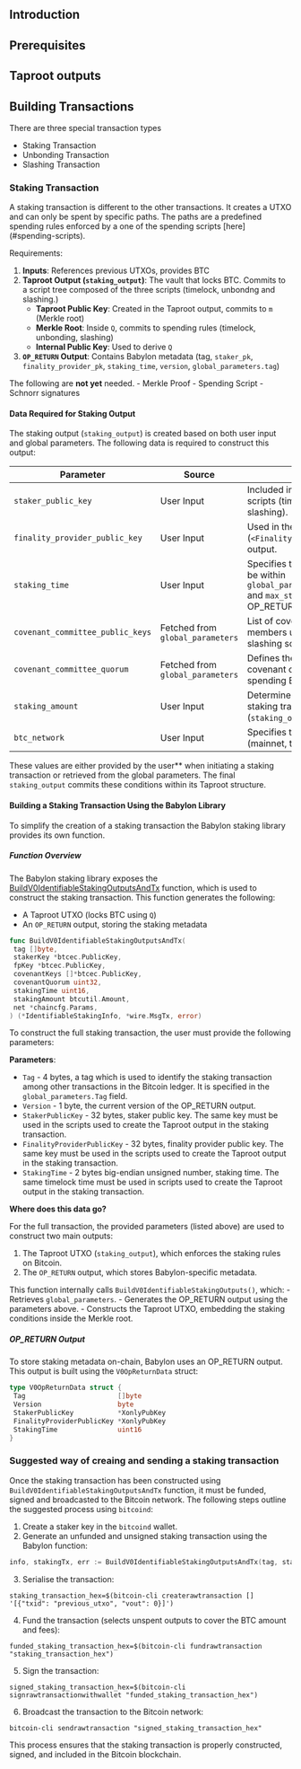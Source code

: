 ## Introduction

## Prerequisites

## Taproot outputs

## Building Transactions

There are three special transaction types

- Staking Transaction
- Unbonding Transaction
- Slashing Transaction

### Staking Transaction

A staking transaction is different to the other transactions. It creates a UTXO
and can only be spent by specific paths. The paths are a predefined spending
rules enforced by a one of the spending scripts [here] (#spending-scripts).

Requirements:

1. **Inputs**: References previous UTXOs, provides BTC
2. **Taproot Output (`staking_output`)**: The vault that locks BTC. Commits
    to a script tree composed of the three scripts (timelock, unbondng and slashing.)
    - **Taproot Public Key**: Created in the Taproot output, commits to `m`
        (Merkle root)
    - **Merkle Root**: Inside `Q`, commits to spending rules (timelock,
        unbonding, slashing)
    - **Internal Public Key**: Used to derive `Q`
3. **`OP_RETURN` Output**:  Contains Babylon metadata (tag, `staker_pk`,
    `finality_provider_pk`, `staking_time`, `version`, `global_parameters.tag`)

The following are **not yet** needed.
    - Merkle Proof
    - Spending Script
    - Schnorr signatures

#### Data Required for Staking Output

The staking output (`staking_output`) is created based on both user input and
global parameters. The following data is required to construct this output:

|**Parameter**|**Source**|**Usage**|
|---|---|---|
|`staker_public_key`|User Input|Included in OP_RETURN and all scripts (timelock, unbonding, slashing).|
|`finality_provider_public_key`|User Input|Used in the slashing script (`<FinalityPk>`) and OP_RETURN output.|
|`staking_time`|User Input|Specifies the lockup duration (must be within `global_parameters.min_staking_time` and `max_staking_time`). Used in OP_RETURN and timelock script.|
|`covenant_committee_public_keys`|Fetched from `global_parameters`|List of covenant committee members used in unbonding and slashing scripts.|
|`covenant_committee_quorum`|Fetched from `global_parameters`|Defines the required threshold of covenant committee signatures for spending BTC.|
|`staking_amount`|User Input|Determines the BTC locked in the staking transaction (`staking_output.value`).|
|`btc_network`|User Input|Specifies the Bitcoin network (mainnet, testnet, regtest).|

These values are either provided by the user** when initiating a staking
transaction or retrieved from the global parameters. The final `staking_output`
commits these conditions within its Taproot structure.

#### Building a Staking Transaction Using the Babylon Library

To simplify the creation of a staking transaction the Babylon staking library provides its own function.

##### Function Overview

The Babylon staking library exposes the
[BuildV0IdentifiableStakingOutputsAndTx](https://github.com/babylonlabs-io/babylon/blob/main/btcstaking/identifiable_staking.go?plain=1#L231)
function, which is used to construct the staking transaction. This function
generates the following:

- A Taproot UTXO (locks BTC using `Q`)
- An `OP_RETURN` output, storing the staking metadata

```go
func BuildV0IdentifiableStakingOutputsAndTx(
 tag []byte,
 stakerKey *btcec.PublicKey,
 fpKey *btcec.PublicKey,
 covenantKeys []*btcec.PublicKey,
 covenantQuorum uint32,
 stakingTime uint16,
 stakingAmount btcutil.Amount,
 net *chaincfg.Params,
) (*IdentifiableStakingInfo, *wire.MsgTx, error)
```

To construct the full staking transaction, the user must provide the following
parameters:

**Parameters**:

- `Tag` - 4 bytes, a tag which is used to identify the staking transaction
    among other transactions in the Bitcoin ledger. It is specified in the
    `global_parameters.Tag` field.
- `Version` - 1 byte, the current version of the OP_RETURN output.
- `StakerPublicKey` - 32 bytes, staker public key. The same key must be used
    in the scripts used to create the Taproot output in the staking transaction.
- `FinalityProviderPublicKey` - 32 bytes, finality provider public key. The
    same key must be used in the scripts used to create the Taproot output in
    the staking transaction.
- `StakingTime` - 2 bytes big-endian unsigned number, staking time. The same
    timelock time must be used in scripts used to create the Taproot output in
    the staking transaction.

**Where does this data go?**

For the full transaction, the provided parameters (listed above) are used to
construct two main outputs:

1. The Taproot UTXO (`staking_output`), which enforces the staking rules on
    Bitcoin.
2. The `OP_RETURN` output, which stores Babylon-specific metadata.

This function internally calls `BuildV0IdentifiableStakingOutputs()`, which:
    - Retrieves `global_parameters`.
    - Generates the OP_RETURN output using the parameters above.
    - Constructs the Taproot UTXO, embedding the staking conditions inside the
        Merkle root.

##### OP_RETURN Output

To store staking metadata on-chain, Babylon uses an OP_RETURN output. This
output is built using the `V0OpReturnData` struct:

```go
type V0OpReturnData struct {
 Tag                       []byte
 Version                   byte
 StakerPublicKey           *XonlyPubKey
 FinalityProviderPublicKey *XonlyPubKey
 StakingTime               uint16
}

```

<!-- should we still include serialisation format for OP_RETURN data? -->

### Suggested way of creaing and sending a staking transaction

Once the staking transaction has been constructed using
`BuildV0IdentifiableStakingOutputsAndTx` function, it must be funded,
signed and broadcasted to the Bitcoin network. The following steps outline
the suggested process using `bitcoind`:

1. Create a staker key in the `bitcoind` wallet.
2. Generate an unfunded and unsigned staking transaction using the Babylon function:

``` go
info, stakingTx, err := BuildV0IdentifiableStakingOutputsAndTx(tag, stakerKey, fpKey, covenantKeys, covenantQuorum, stakingTime, stakingAmount, net)

```

3. Serialise the transaction:

```shell
staking_transaction_hex=$(bitcoin-cli createrawtransaction [] '[{"txid": "previous_utxo", "vout": 0}]')
```

4. Fund the transaction (selects unspent outputs to cover the BTC amount
    and fees):

```shell
funded_staking_transaction_hex=$(bitcoin-cli fundrawtransaction "staking_transaction_hex")
```

5. Sign the transaction:

```shell
signed_staking_transaction_hex=$(bitcoin-cli signrawtransactionwithwallet "funded_staking_transaction_hex")

```

6. Broadcast the transaction to the Bitcoin network:

```shell
bitcoin-cli sendrawtransaction "signed_staking_transaction_hex"

```

This process ensures that the staking transaction is properly constructed,
signed, and included in the Bitcoin blockchain.
